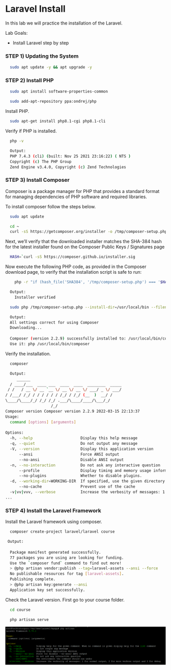 # Laravel Install

In this lab we will practice the installation of the Laravel.

Lab Goals:

* Install Laravel step by step

### STEP 1) Updating the System


```bash
  sudo apt update -y && apt upgrade -y
```

### STEP 2) Install PHP

```bash
  sudo apt install software-properties-common
```

```bash
  sudo add-apt-repository ppa:ondrej/php
```

Install PHP.
```bash
  sudo apt-get install php8.1-cgi php8.1-cli
```

Verify if PHP is installed.

```bash
  php -v
```

```bash
  Output:
  PHP 7.4.3 (cli) (built: Nov 25 2021 23:16:22) ( NTS )
  Copyright (c) The PHP Group
  Zend Engine v3.4.0, Copyright (c) Zend Technologies
```


### STEP 3) Install Composer

Composer is a package manager for PHP that provides a standard format for managing dependencies of PHP software and required libraries. 

To install composer follow the steps below.

```bash
  sudo apt update
```

```bash
  cd ~
  curl -sS https://getcomposer.org/installer -o /tmp/composer-setup.php
```

Next, we’ll verify that the downloaded installer matches the SHA-384 hash for the latest installer found on the Composer Public Keys / Signatures page

```bash
  HASH=`curl -sS https://composer.github.io/installer.sig
````

Now execute the following PHP code, as provided in the Composer download page, to verify that the installation script is safe to run:


```bash
    php -r "if (hash_file('SHA384', '/tmp/composer-setup.php') === '$HASH') { echo 'Installer verified'; } else { echo 'Installer corrupt'; unlink('composer-setup.php'); } echo PHP_EOL;"
```
```bash
  Output:
    Installer verified
```
```bash
  sudo php /tmp/composer-setup.php --install-dir=/usr/local/bin --filename=composer
```
```bash
  Output:
  All settings correct for using Composer
  Downloading...

  Composer (version 2.2.9) successfully installed to: /usr/local/bin/composer
  Use it: php /usr/local/bin/composer
```

Verify the installation.
```bash
  composer
```
```bash
  Output:
     ______
  / ____/___  ____ ___  ____  ____  ________  _____
 / /   / __ \/ __ `__ \/ __ \/ __ \/ ___/ _ \/ ___/
/ /___/ /_/ / / / / / / /_/ / /_/ (__  )  __/ /
\____/\____/_/ /_/ /_/ .___/\____/____/\___/_/
                    /_/
Composer version Composer version 2.2.9 2022-03-15 22:13:37
Usage:
  command [options] [arguments]

Options:
  -h, --help                     Display this help message
  -q, --quiet                    Do not output any message
  -V, --version                  Display this application version
      --ansi                     Force ANSI output
      --no-ansi                  Disable ANSI output
  -n, --no-interaction           Do not ask any interactive question
      --profile                  Display timing and memory usage information
      --no-plugins               Whether to disable plugins.
  -d, --working-dir=WORKING-DIR  If specified, use the given directory as working directory.
      --no-cache                 Prevent use of the cache
  -v|vv|vvv, --verbose           Increase the verbosity of messages: 1 for normal output, 2 for more verbose output and 3 for debug
...
```
### STEP 4) Install the Laravel Framework

Install the Laravel framework using composer.
```bash
  composer create-project laravel/laravel course
```
```bash
 Output:

  Package manifest generated successfully.
  77 packages you are using are looking for funding.
  Use the `composer fund` command to find out more!
  > @php artisan vendor:publish --tag=laravel-assets --ansi --force
  No publishable resources for tag [laravel-assets].
  Publishing complete.
  > @php artisan key:generate --ansi
  Application key set successfully.
```
Check the Laravel version. First go to your course folder.
```bash
  cd course
```
```bash
  php artisan serve
```
![Laravel Version](../images/laravel-version.png)

